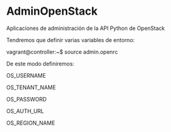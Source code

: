 AdminOpenStack
==============

Aplicaciones de administración de la API Python de OpenStack

Tendremos que definir varias variables de entorno:

vagrant@controller:~$ source admin.openrc


De este modo definiremos: 

OS_USERNAME 

OS_TENANT_NAME 

OS_PASSWORD 

OS_AUTH_URL 

OS_REGION_NAME 
